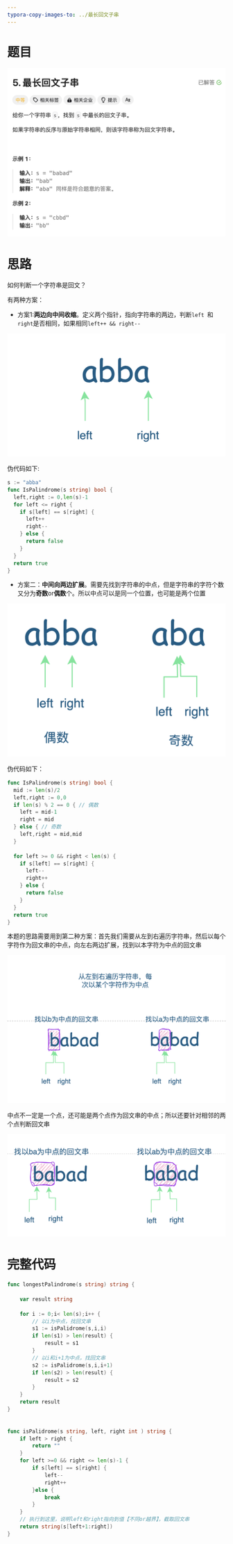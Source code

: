 ```yaml
---
typora-copy-images-to: ../最长回文子串
---
```


# 题目

![](./image-20231119154736941.png)

# 思路

如何判断一个字符串是回文？

有两种方案：

- 方案1:**两边向中间收缩**。定义两个指针，指向字符串的两边，判断`left `和`right`是否相同，如果相同`left++ && right--`

![](./image-20231119160149502.png)

伪代码如下:
```go
s := "abba"
func IsPalindrome(s string) bool {
  left,right := 0,len(s)-1
  for left <= right {
    if s[left] == s[right] {
      left++
      right--
    } else {
      return false
    }
  }
  return true
}

```

- 方案二：**中间向两边扩展**。需要先找到字符串的中点，但是字符串的字符个数又分为**奇数**or**偶数**个。所以中点可以是同一个位置，也可能是两个位置

![](./image-20231119160834484.png)

伪代码如下：

```go
func IsPalindrome(s string) bool { 
  mid := len(s)/2
  left,right := 0,0
  if len(s) % 2 == 0 { // 偶数
    left = mid-1
    right = mid
  } else { // 奇数
    left,right = mid,mid
  }

  for left >= 0 && right < len(s) {
    if s[left] == s[right] {
      left--
      right++
    } else {
      return false
    }
  }
  return true
}

```

本题的思路需要用到第二种方案：首先我们需要从左到右遍历字符串，然后以每个字符作为回文串的中点，向左右两边扩展，找到以本字符为中点的回文串

![](./image-20231119165145965.png)

中点不一定是一个点，还可能是两个点作为回文串的中点；所以还要针对相邻的两个点判断回文串

![](./image-20231119165452803.png)

# 完整代码

```go
func longestPalindrome(s string) string {

    var result string

    for i := 0;i< len(s);i++ {
      	// 以i为中点，找回文串
        s1 := isPalidrome(s,i,i)
        if len(s1) > len(result) {
            result = s1
        }
      	// 以i和i+1为中点，找回文串
        s2 := isPalidrome(s,i,i+1)
        if len(s2) > len(result) {
            result = s2
        }
    }
    return result
}


func isPalidrome(s string, left, right int ) string {
    if left > right {
        return ""
    }
    for left >=0 && right <= len(s)-1 {
        if s[left] == s[right] {
            left--
            right++
        }else {
            break
        }
    }
  	// 执行到这里，说明left和right指向到值【不同or越界】，截取回文串
    return string(s[left+1:right])
}
```




